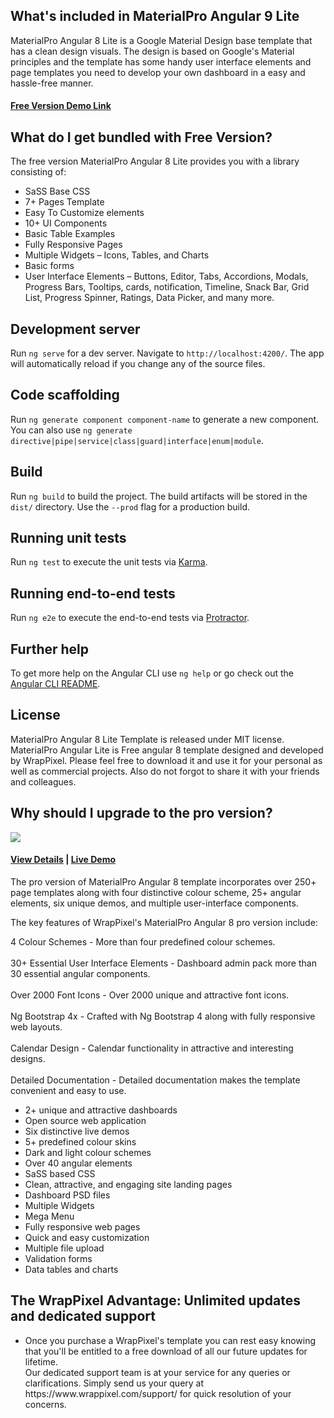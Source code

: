 ## What's included in MaterialPro Angular 9 Lite
MaterialPro Angular 8 Lite is a Google Material Design base template that has a clean design visuals. The design is based on Google's Material principles and the template has some handy user interface elements and page templates you need to develop your own dashboard in a easy and hassle-free manner.

<h4><a href="https://wrappixel.com/demos/angular-admin-templates/material-angular-lite/angular/dashboard">Free Version Demo Link</a></h4>

## What do I get bundled with Free Version?
The free version MaterialPro Angular 8 Lite provides you with a library consisting of:
<ul>
<li>SaSS Base CSS</li>
<li>7+ Pages Template</li>
<li>Easy To Customize elements</li>
<li>10+ UI Components</li>
<li>Basic Table Examples</li>
<li>Fully Responsive Pages</li>
<li>Multiple Widgets – Icons, Tables, and Charts</li>
<li>Basic forms</li>
<li>User Interface Elements – Buttons, Editor, Tabs, Accordions, Modals, Progress Bars, Tooltips, cards, notification, Timeline, Snack Bar, Grid List, Progress Spinner, Ratings, Data Picker, and many more.</li>
</ul>

## Development server

Run `ng serve` for a dev server. Navigate to `http://localhost:4200/`. The app will automatically reload if you change any of the source files.

## Code scaffolding

Run `ng generate component component-name` to generate a new component. You can also use `ng generate directive|pipe|service|class|guard|interface|enum|module`.

## Build

Run `ng build` to build the project. The build artifacts will be stored in the `dist/` directory. Use the `--prod` flag for a production build.

## Running unit tests

Run `ng test` to execute the unit tests via [Karma](https://karma-runner.github.io).

## Running end-to-end tests

Run `ng e2e` to execute the end-to-end tests via [Protractor](http://www.protractortest.org/).

## Further help

To get more help on the Angular CLI use `ng help` or go check out the [Angular CLI README](https://github.com/angular/angular-cli/blob/master/README.md).

## License

MaterialPro Angular 8 Lite Template is released under MIT license. MaterialPro Angular Lite is Free angular 8 template designed and developed by WrapPixel. Please feel free to download it and use it for your personal as well as commercial projects. Also do not forgot to share it with your friends and colleagues.

## Why should I upgrade to the pro version?

<a href="https://www.wrappixel.com/templates/materialpro-angular-dashboard/"><img src="https://www.wrappixel.com/wp-content/uploads/2019/01/materialpro-angular-nw-1.jpg"/></a><br/>

<h4><a href="https://www.wrappixel.com/templates/materialpro-angular-dashboard/">View Details</a> | <a href="https://www.wrappixel.com/demos/angular-admin-templates/material-angular/material/dashboards/dashboard1">Live Demo</a></h4>

The pro version of MaterialPro Angular 8 template incorporates over 250+ page templates along with four distinctive colour scheme, 25+ angular elements, six unique demos, and multiple user-interface components.

The key features of WrapPixel's MaterialPro Angular 8 pro version include:

4 Colour Schemes - More than four predefined colour schemes.<br><br>
30+ Essential User Interface Elements - Dashboard admin pack more than 30 essential angular components.<br><br>
Over 2000 Font Icons - Over 2000 unique and attractive font icons.<br><br>
Ng Bootstrap 4x - Crafted with Ng Bootstrap 4 along with fully responsive web layouts.<br><br>
Calendar Design - Calendar functionality in attractive and interesting designs.<br><br>
Detailed Documentation - Detailed documentation makes the template convenient and easy to use.<br>
<ul>
<li>2+ unique and attractive dashboards</li>
<li>Open source web application</li>
<li>Six distinctive live demos</li>
<li>5+ predefined colour skins</li>
<li>Dark and light colour schemes</li>
<li>Over 40 angular elements</li>
<li>SaSS based CSS</li>
<li>Clean, attractive, and engaging site landing pages</li>
<li>Dashboard PSD files</li>
<li>Multiple Widgets</li>
<li>Mega Menu</li>
<li>Fully responsive web pages</li>
<li>Quick and easy customization</li>
<li>Multiple file upload</li>
<li>Validation forms</li>
<li>Data tables and charts</li>
</ul>

## The WrapPixel Advantage: Unlimited updates and dedicated support
<ul>
<li>Once you purchase a WrapPixel's template you can rest easy knowing that you'll be entitled to a free download of all our future updates for lifetime.</li>
</li>Our dedicated support team is at your service for any queries or clarifications. Simply send us your query at https://www.wrappixel.com/support/ for quick resolution of your concerns.</li>
</ul>
